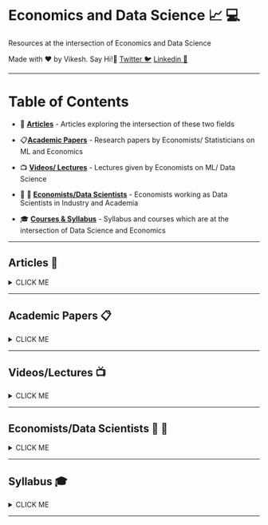 
# Economics and Data Science :chart_with_upwards_trend: :computer:

Resources at the intersection of Economics and Data Science

Made with :heart: by Vikesh. Say Hi!:wave:
[Twitter :bird:](https://twitter.com/vikesh_koul)
[Linkedin :postbox:](https://www.linkedin.com/in/vikeshkoul/)

***

# Table of Contents

* :page_facing_up: [**Articles**](#articles) - Articles exploring the intersection of these two fields

* :clipboard:[**Academic Papers**](#papers) - Research papers by Economists/ Statisticians on ML and Economics  

* :tv: [**Videos/ Lectures**](#videos) - Lectures given by Economists on ML/ Data Science

* :woman: :man: [**Economists/Data Scientists**](#people) - Economists working as Data Scientists in Industry and Academia

* :mortar_board: [**Courses & Syllabus**](#syllabus) - Syllabus and courses which are at the intersection of Data Science and Economics

*** 


## Articles <a name="articles"></a> :page_facing_up:

<details>
<summary>CLICK ME</summary>

##### Unfortunately many articles are behind paywall now, especially old Bloomberg ones. 

### Field Overview

* [**Breaking the Spell That Grips Economics**](https://bloom.bg/2nH0EV5) *Noah Smith - Bloomberg*

* [**Economics Struggles to Cope With Reality**](https://bloom.bg/2nJWlse) *Noah Smith - Bloomberg*

* [**All of a Sudden, Economists Are Getting Real Jobs**](https://bloom.bg/2nF3OZm) *Noah Smith - Bloomberg*

* [**Data Geeks Are Taking Over Economics**](https://bloom.bg/2nF9jXY) *Noah Smith - Bloomberg*

* [**Theory Versus Data? You Shouldn't Have to Choose**](https://bloom.bg/2nGFJBz) *Noah Smith - Bloomberg*

* [**Goodbye, Ivory Tower. Hello, Silicon Valley Candy Store**](http://nyti.ms/2nKw2lJ) *Steve Lohr - NYT*

* [**How Economics Went From Theory to Data**](https://bloom.bg/2nG2Xry) *Justin Fox - Bloomberg*

* [**Quora Session with Susan Athey**](http://bit.ly/2nFa1V8) *Susan Athey- Stanford GSB Prof.*

* [**Economics Gets Real**](https://bloom.bg/2nGPlfo) *Noah Smith - Bloomberg*

* [**Hunting for a Hot Job in High Tech? Try 'Digitization Economist**](https://hbswk.hbs.edu/item/looking-for-a-hot-job-in-high-tech-try-digitization-economist?cid=wk-sm-tw-sf94301720&sf94301720=1) *Roberta Holland - Working Knowledge*

* [**Uber’s secret weapon is its team of economists**](https://qz.com/1367800/ubernomics-is-ubers-semi-secret-internal-economics-department/) *Alison Griswold - Quartz*

* [**Why Uber Is an Economist’s Dream**](http://freakonomics.com/podcast/uber-economists-dream/) *Stephen J. Dubner - Freakonomics*


* [**Susan Athey Interview: Applying Machine Learning to the Economy**](http://stanford.io/2oDm31Z) *Stanford GSB*

* [**Sexy and Social Data Scientists**](https://www.forbes.com/sites/gilpress/2012/11/24/big-data-news-of-the-week-sexy-and-social-data-scientists/#8a315925aa1e) *Forbes Article*

* [**Computer Science Is Coming for Economics**](https://themarketmogul.com/computer-science-is-coming-for-economics/) *Vishal Wilde*


* [**Micro stars, macro effects**](https://www.economist.com/news/21567079-meet-economists-who-are-making-markets-work-better-micro-stars-macro-effects) *Economist Article*

* [**Economists are prone to fads, and the latest is machine learning**](https://www.economist.com/finance-and-economics/2016/11/24/economists-are-prone-to-fads-and-the-latest-is-machine-learning) *Economist Article- 2012* 
	* A critical piece by Economist on the surge of ML in Econ. This was followed by counter argument by Noah Smith

* [**Are current trends in econ methodology just fads?**](http://noahpinionblog.blogspot.com/2016/11/are-current-trends-in-econ-methodology.html) *Noah Smith*

* [**Two Cousins Meet**](https://www.thinkpragati.com/think/4850/two-cousins-meet/) *Avinash Tripathi*

* [**Causal Inference and Machine Learning**](http://times.tinbergen.nl/causal-inference-and-machine-learning/) *Guido Imbens*



### Articles by Practitioners 

* [**Teconomics- Economists in Tech**](https://medium.com/teconomics-blog) - *Emily Glassberg Sands & Duncan Gilchrist*

	* [**Machine Learning for Decision Making**](http://bit.ly/2DYlJFv) - *Emily Glassberg Sands & Duncan Gilchrist*

	* [**How to Use Machine Learning to Accelerate A/B Testing**](http://bit.ly/2DZb4u5) - *Emily Glassberg Sands & Duncan Gilchrist*

	* [**Machine Learning Meets Instrumental Variables**](http://bit.ly/2DZaVXz) - *Emily Glassberg Sands & Duncan Gilchrist*

* [**Stanford is Using Machine Learning on Satellite Images to Predict Poverty**](http://bit.ly/2oINGH1)- *Analytics Vidhya*

* [**Economic Predictions with Big Data: The Illusion of Sparsity**](http://libertystreeteconomics.newyorkfed.org/2018/05/economic-predictions-with-big-data-the-illusion-of-sparsity.html) - *NY Federal Reserve*

* [**Refining the “science” of political science (MIT)**](https://polisci.mit.edu/news/2018/refining-science-political-science)- *MIT PolSc*

	* [**Political Methodology Lab**](https://pmlab.mit.edu/)- *MIT PolSc*


</details>


*** 

## Academic Papers <a name="papers"></a> :clipboard:

<details>
<summary>CLICK ME</summary>

#### Journal of Economics Perspective Symposiums

* [**Recent Ideas in Econometrics (Spring 2017)**](https://www.aeaweb.org/issues/453)

	* [**The State of Applied Econometrics: Causality and Policy Evaluation**](https://www.aeaweb.org/articles?id=10.1257/jep.31.2.3) - *Susan Athey & Guido W. Imbens*

	* [**Machine Learning: An Applied Econometric Approach**](https://www.aeaweb.org/articles?id=10.1257/jep.31.2.87) - *Sendhil Mullainathan & Jann Spiess*

	* [**The Use of Structural Models in Econometrics**](https://www.aeaweb.org/articles?id=10.1257/jep.31.2.33) - *Hamish Low & Costas Meghir*

	* [**Twenty Years of Time Series Econometrics in Ten Pictures**](https://www.aeaweb.org/articles?id=10.1257/jep.31.2.59) - *James H. Stock & Mark W. Watson*

	* [**Identification and Asymptotic Approximations: Three Examples of Progress in Econometric Theory**](https://www.aeaweb.org/articles?id=10.1257/jep.31.2.107) - *James L. Powell*



* [**Big Data (Spring 2014)**](https://www.aeaweb.org/issues/336)

	* [**Big Data: New Tricks for Econometrics**](https://www.aeaweb.org/articles?id=10.1257/jep.28.2.3) - *Hal Varian*

	* [**High-Dimensional Methods and Inference on Structural and Treatment Effects**](https://www.aeaweb.org/articles?id=10.1257/jep.28.2.29) - *Alexandre Belloni, Victor Chernozhukov, Christian Hansen*

	* [**Political Campaigns and Big Data**](https://www.aeaweb.org/articles?id=10.1257/jep.28.2.51) - *David W. Nickerson & Todd Rogers*

	* [**Privacy and Data-Based Research**](https://www.aeaweb.org/articles?id=10.1257/jep.28.2.75) - *Ori Heffetz & Katrina Ligett*


* [**Econometrics Tools (Fall 2011)**](https://www.aeaweb.org/issues/135) - *Various papers and authors*

* [**Con out of Economics (Spring 2010)**](https://www.aeaweb.org/issues/126)
	
	* [**Taking the Dogma out of Econometrics: Structural Modeling and Credible Inference**](https://www.aeaweb.org/articles?id=10.1257/jep.24.2.69) - *Nevo and Whinston*

	* [**But Economics Is Not an Experimental Science**](https://www.aeaweb.org/articles?id=10.1257/jep.24.2.59) - *C. Sims*
	
	* [**The Credibility Revolution in Empirical Economics: How Better Research Design Is Taking the Con out of Econometrics**](https://www.aeaweb.org/articles?id=10.1257/jep.24.2.3) - *Angrist and Pischke*

	* [**A Structural Perspective on the Experimentalist School**](https://www.aeaweb.org/articles?id=10.1257/jep.24.2.47) - *M.P Keane*

***

* [**Beyond Big Data**](http://bit.ly/2E0BRX9) - *Hal Varian*


### Susan Athey Papers- Prof. of Economics @ Stanford Graduate School of Business

* [**Economists (and Economics) in Tech Companies**](https://people.stanford.edu/athey/sites/default/files/economists_in_tech.pdf) 

* [**The Impact of Machine Learning on Economics**](http://www.nber.org/chapters/c14009.pdf)

* [**Beyond prediction: Using big data for policy problems**](http://science.sciencemag.org/content/355/6324/483.full?ijkey=wrF0N3wqP3jS2&keytype=ref&siteid=sci)

* [**Machine Learning Methods for Causal Effects**](http://www.nasonline.org/programs/sackler-colloquia/documents/athey.pdf)


</details>

*** 

## Videos/Lectures <a name="videos"></a> :tv:

<details>
<summary>CLICK ME</summary>

### Susan Athey Videos - Prof. of Economics @ Stanford Graduate School of Business

* [**How Big Data Is Changing Economies**](http://bit.ly/2E1hYPE) 

* [**Machine Learning and Causal Inference for Policy Evaluation**](http://bit.ly/2nJneMy)

	* [**Machine Learning and Causal Inference for Policy Evaluation**](http://bit.ly/2nF5a6o)

* [**Sackler Big Data Colloquium**](http://bit.ly/2E1gXHk)

* [**Artificial Intelligence: The Economic and Policy Implications-Keynote**](http://bit.ly/2nF9AKH) 


### Hal Varian Videos - Chief Economist @ Google

* [**Google and social science research**](http://bit.ly/2DZ7b8u)

* [**Using Google Data for Short-term Economic Forecasting**](http://bit.ly/2DZbAIp) 

* [**Economics & Technology: Careers Blending Two Fields**](http://bit.ly/2dmxZSK)

* [**Data On Purpose | Do Good Data: Casual Inference Meets Big Data**](http://bit.ly/2E178sG)


### Sendhil Mullainathan Videos - Prof. of Economics @ Harvard University

* [**Machine Intelligence and Public Policy**](http://bit.ly/2nH1dhF)

* [**Machine Learning and Prediction in Economics and Finance**](http://bit.ly/2nGGZEN)

* [**Machine Learning: What's in it for Economics - Playlist**](http://bit.ly/2nHnz2v) *Univ. of Chicago*

* [**Machine Learning Meets Economics: Using Theory, Data, and Experiments to Design Markets**](http://bit.ly/2nGGuKV) 

* [**Smarter Algorithms, Better Policy**](http://bit.ly/2BMNGym) 

### Other Videos

* [**Why Economics Needs Data Mining**](http://bit.ly/2nD1su2) *Cosma Shalizi(CMU)* 

* [**Machinistas meet Randomistas: useful ML tools for Empirical Researchers**](https://vimeo.com/283711883) *Esther Duflo*

* [**The Economics of Artificial Intelligence & Income Distribution**](http://bit.ly/2nH1Zez) *Jeffrey Sachs*

* [**Human Decisions and Machine Predictions**](https://mediaspace.gatech.edu/media/Human+Decisions+and+Machine+Predictions+-+Jon+Kleinberg/1_uinz3r4t) *Jon Kleinberg (Cornell)*

* [**The Challenge of Big Data for the Social Sciences**](http://bit.ly/2E3sIg8) *Kenneth Benoit, Kenneth Cukier*

* [**Data Science from the Perspective of an Applied Economist**](http://bit.ly/2DZ778J) *Scott Nicholson*

* [**From Economist to Data Scientist: How our discipline can participate in the growth of analytics**](http://bit.ly/2E0hauj) *Kenneth Sanford*

</details>

*** 


## Economists/Data Scientists <a name="people"></a> :woman: :man:

<details>
<summary>CLICK ME</summary>


### Academics

* [**Matthew Harding**](https://www.socsci.uci.edu/~harding1/) : *University of California - Irvine*

	* Check the [**Deep Data Lab**](http://deepdatalab.org/)

* [**David Broockman**](https://people.stanford.edu/dbroock/) : *Stanford University*

* [**Andrew B. Hall**](http://www.andrewbenjaminhall.com/) : *Stanford University*

* [**Ariel Procaccia**](http://procaccia.info/) : *Carnegie Mellon University*

* [**Dario Sansone**](https://sites.google.com/view/dariosansone/home?authuser=0) : *Phd Candidate Georgetown University*
	* Dario has compiled an [informative list on ML and Economics](https://sites.google.com/view/dariosansone/resources/machine-learning?authuser=0)

* [**Soubhik Barari**](https://soubhikbarari.github.io/) : *Harvard University*



### Industry

* Companies like Airbnb, Microsoft and Amazon have huge teams which is filled with Economists

* [**Amazon Economist Jobs**](http://www.amazoneconomistjobs.com/) 
	* Also check [Economics @ Amazon](https://www.amazon.jobs/en/job_categories/economics)

* [**Microsoft Research: Economics Group**](https://www.microsoft.com/en-us/research/group/microeconomics/)

### Economists at various companies  



| Economist                                                                      |    Company    | Comment                        |
| -------------------------------------------------------------------------------|:------------- |:-------------------------------|
| [**Emily Glassberg Sands**](https://twitter.com/emilygsands)                   | Coursera      | Data Science Head              |
| [**Jed Kolko**](http://blog.indeed.com/author/jedkolko/)                       | Indeed        | Chief Economist                |
| [**David H Reiley**](http://davidreiley.com/index.html)                        | Pandora       | Economist- Advertising Science |
| [**Jacob LaRiviere**](https://www.microsoft.com/en-us/research/people/jlariv/) | Microsoft     | Economist                      |
| [**Dan Goldstein**](http://www.dangoldstein.com/)                              | Microsoft     | Economist                      |
| [**Matt Goldman**](http://www.matt-goldman.com/)                               | Microsoft     | Economist - Studies online economic behavior and decision making |
| [**Justin M. Rao**](http://www.justinmrao.com/index.html)                      | Microsoft     | Economist -Member of interdisciplinary research group combining social science with computational and theoretical methods|


</details>

***

## Syllabus <a name="syllabus"></a>  :mortar_board:

<details>
<summary>CLICK ME</summary>


* MIT has started a new Major for Undergraduates. The Program aims to impart students skills from Data Science and Economics
	* [News Announcement](http://news.mit.edu/2017/mit-creates-new-major-computer-science-economics-data-science-0904)
	* [Economics 6-14: Course Overview](https://www.eecs.mit.edu/academics-admissions/undergraduate-programs/6-14-computer-science-economics-and-data-science)
	* [Course Content](https://github.com/vkoul/Economics-and-Data-Science/blob/master/MIT_computer-science-economics-data-science-course-6-14.pdf)


* [**Machine Learning and Econometrics (Susan Athey, Guido Imbens)**](https://www.aeaweb.org/conference/cont-ed/2018-webcasts) - *Stanford University* 
	* There are videos and course material available
	* [Course Material](https://drive.google.com/drive/folders/1SEEOMluxBcSAb_tsDYgcLFtOQaeWtkLp) 


* [**ECON 45: Using Big Data to Solve Economic and Social Problems**](http://bit.ly/2E21oza) - *Raj Chetty @ Stanford University*

	* [Raj Chetty and team will use data from Facebook to study Inequality in America](http://politi.co/2C9mQ3H)
	* [Combining satellite imagery and machine learning to predict poverty](http://bit.ly/2oDWgGY)

* [**Data Science for Politics**](https://www.dropbox.com/s/eqkpyd4cv1uhzjb/Polisci150A_syllabus_Fall17.pdf?dl=0) - *Stanford University*

* [**Machine Learning and Data Science in Politics**](https://github.com/vkoul/Economics-and-Data-Science/blob/master/Machine%20Learning%20and%20Data%20Science%20in%20Politics%20Syllabus_MIT.pdf) - *In Song Kim @ MIT*

* [**Machine Learning and Causal Inference**](https://people.stanford.edu/athey/sites/default/files/phdmlsyllabus.pdf) - *Susan Athey @ Stanford University*

* [**Big Data**](http://dan.bjorkegren.com/bigdata/) - *Daniel Bjorkegren @ Brown University*

* [**Data Analysis for Social Scientists**](https://www.edx.org/course/data-analysis-for-social-scientists-0)- *Esther Duflo & Sara Fisher @ MITx*

* [**R-Based High Performance Computing for Social Science**](https://github.com/soubhikbarari/MIT-HPC)- *Soubhik Barari @ MIT*


* [**Field Experiments**](http://davidreiley.com/Courses/FieldExperimentsEconomics/FieldExperimentsEconomicsSyllabus.html) - *David Reiley @ UC Berkley*

* [**Industrial Organization and Data Science**](http://www.justinmrao.com/econ404.html) - *Justin Rao @ Microsoft*

* [**Data Science for Game Theory and Pricing**](http://www.jacoblariviere.com/econ-487-s18/) - *Jacob @ Microsoft*

* [**Designing the Digital Economy**](https://github.com/vkoul/Economics-and-Data-Science/blob/master/Designing%20the%20Digital%20Economy_Yale_Syllabus.pdf) - *Glen Weyl @ Yale*
	* Digitization is transforming a variety of markets from personal transportation services to advertising. This course explores the economic tools (market design, price theory, causal inference, etc.) and technical tools from computer science (machine learning, the analysis of algorithms, user interface design, etc.) students need to contribute meaningfully to this transformation.

* [**Enviornmental Economics and Data Science**](https://github.com/vkoul/Economics-and-Data-Science/blob/master/Enviormental%20Economics%20and%20Data%20Science_syllabus.pdf) - *Grant McDermott @ University of Oregon*
	* [Lectures](https://github.com/uo-ec607/lectures)	

* [**Data for Sustainable Development**](http://web.stanford.edu/class/cs325b/index.html) - *Marshall Burke, Stefano Ermon, David Lobell @ Stanford University*
	* The sustainable development goals (SDGs) encompass many important aspects of human and ecosystem well-being that are traditionally difficult to measure. This project-based course will focus on ways to use inexpensive, unconventional data streams to measure outcomes relevant to SDGs, including poverty, hunger, health, governance, and economic activity. Students will apply machine learning techniques to various projects outlined at the beginning of the quarter
	* [Syllabus](https://github.com/vkoul/Economics-and-Data-Science/blob/master/DDI%20class%20syllabus.pdf)
	* [Projects](http://web.stanford.edu/class/cs325b/projects.html)

</details>

*** 
